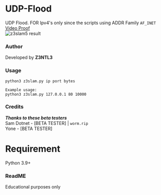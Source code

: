 # UDP-Flood
UDP Flood. FOR Ipv4's only since the scripts using ADDR Family ```AF_INET```<br>
<a href="https://www.youtube.com/watch?v=uIpoeQUc1Bk">Video Proof</a><br>
![z3slam5 result](https://user-images.githubusercontent.com/48758770/166100215-b2c377d3-a70b-406f-9b78-cce4c16703bc.png)
### Author
Developed by **Z3NTL3**

### Usage
```
python3 z3slam.py ip port bytes

Example usage:
python3 z3slam.py 127.0.0.1 80 10000
```

### Credits
***Thanks to these beta testers***<br>
Sam Dotnet - [BETA TESTER] | ``worm.rip``<br>
Yone - [BETA TESTER]<br>


# Requirement
Python 3.9+

### ReadME
Educational purposes only

